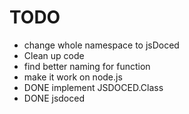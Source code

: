 # TODO

* change whole namespace to jsDoced
* Clean up code
* find better naming for function
* make it work on node.js
* DONE implement JSDOCED.Class
* DONE jsdoced
